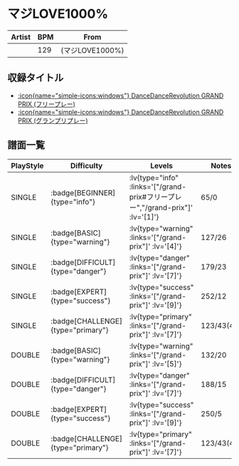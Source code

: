 # マジLOVE1000%

|Artist|BPM|From|
|------|---|----|
||129|(マジLOVE1000%)|

## 収録タイトル

- [ :icon{name="simple-icons:windows"} DanceDanceRevolution GRAND PRIX (フリープレー)](/grand-prix#フリープレー)
- [ :icon{name="simple-icons:windows"} DanceDanceRevolution GRAND PRIX (グランプリプレー)](/grand-prix)

## 譜面一覧

|PlayStyle|Difficulty|Levels|Notes|Movie|
|---------|----------|------|-----|-----|
|SINGLE| :badge[BEGINNER]{type="info"} | :lv{type="info" :links='["/grand-prix#フリープレー","/grand-prix"]' :lv='[1]'} |65/0||
|SINGLE| :badge[BASIC]{type="warning"} | :lv{type="warning" :links='["/grand-prix"]' :lv='[4]'} |127/26||
|SINGLE| :badge[DIFFICULT]{type="danger"} | :lv{type="danger" :links='["/grand-prix"]' :lv='[7]'} |179/23||
|SINGLE| :badge[EXPERT]{type="success"} | :lv{type="success" :links='["/grand-prix"]' :lv='[9]'} |252/12||
|SINGLE| :badge[CHALLENGE]{type="primary"} | :lv{type="primary" :links='["/grand-prix"]' :lv='[7]'} |123/43(42)||
|DOUBLE| :badge[BASIC]{type="warning"} | :lv{type="warning" :links='["/grand-prix"]' :lv='[5]'} |132/20||
|DOUBLE| :badge[DIFFICULT]{type="danger"} | :lv{type="danger" :links='["/grand-prix"]' :lv='[7]'} |188/15||
|DOUBLE| :badge[EXPERT]{type="success"} | :lv{type="success" :links='["/grand-prix"]' :lv='[9]'} |250/5||
|DOUBLE| :badge[CHALLENGE]{type="primary"} | :lv{type="primary" :links='["/grand-prix"]' :lv='[7]'} |123/43(42)||

